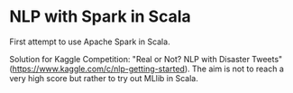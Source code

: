 # NLP with Spark in Scala

First attempt to use Apache Spark in Scala.

Solution for Kaggle Competition: "Real or Not? NLP with Disaster Tweets" (https://www.kaggle.com/c/nlp-getting-started). 
The aim is not to reach a very high score but rather to try out MLlib in Scala. 
